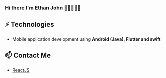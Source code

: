 ### Hi there I'm Ethan John 👨🏻‍💻🖖🏻

## ⚡ Technologies
- Mobile application development using **Android (Java), Flutter and swift**

## 📫 Contact Me
- [ReactJS](https://reactjs.org/)

